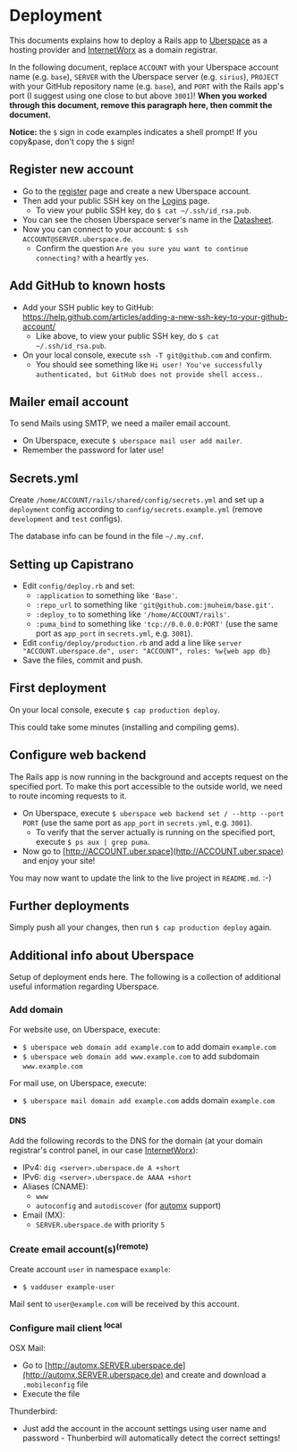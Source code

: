 # Deployment

This documents explains how to deploy a Rails app to [Uberspace](http://www.uberspace.de) as a hosting provider and [InternetWorx](http://www.inwx.ch) as a domain registrar.

In the following document, replace `ACCOUNT` with your Uberspace account name (e.g. `base`), `SERVER` with the Uberspace server (e.g. `sirius`), `PROJECT` with your GitHub repository name (e.g. `base`), and `PORT` with the Rails app's port (I suggest using one close to but above `3001`)! **When you worked through this document, remove this paragraph here, then commit the document.**

**Notice:** the `$` sign in code examples indicates a shell prompt! If you copy&pase, don't copy the `$` sign!

## Register new account

- Go to the [register](https://uberspace.de/register) page and create a new Uberspace account.
- Then add your public SSH key on the [Logins](https://uberspace.de/dashboard/authentication) page.
    - To view your public SSH key, do `$ cat ~/.ssh/id_rsa.pub`.
- You can see the chosen Uberspace server's name in the [Datasheet](https://uberspace.de/dashboard/datasheet).
- Now you can connect to your account: `$ ssh ACCOUNT@SERVER.uberspace.de`.
    - Confirm the question `Are you sure you want to continue connecting?` with a heartly `yes`.

## Add GitHub to known hosts

- Add your SSH public key to GitHub: https://help.github.com/articles/adding-a-new-ssh-key-to-your-github-account/
    - Like above, to view your public SSH key, do `$ cat ~/.ssh/id_rsa.pub`.
- On your local console, execute `ssh -T git@github.com` and confirm.
    - You should see something like `Hi user! You've successfully authenticated, but GitHub does not provide shell access.`.

## Mailer email account

To send Mails using SMTP, we need a mailer email account.

- On Uberspace, execute `$ uberspace mail user add mailer`.
- Remember the password for later use!

## Secrets.yml

Create `/home/ACCOUNT/rails/shared/config/secrets.yml` and set up a `deployment` config according to `config/secrets.example.yml` (remove `development` and `test` configs).

The database info can be found in the file `~/.my.cnf`.

## Setting up Capistrano

- Edit `config/deploy.rb` and set:
    - `:application` to something like `'Base'`.
    - `:repo_url` to something like `'git@github.com:jmuheim/base.git'`.
    - `:deploy_to` to something like `'/home/ACCOUNT/rails'`.
    - `:puma_bind` to something like `'tcp://0.0.0.0:PORT'` (use the same port as `app_port` in `secrets.yml`, e.g. `3001`).
- Edit `config/deploy/production.rb` and add a line like `server "ACCOUNT.uberspace.de", user: "ACCOUNT", roles: %w{web app db}`
- Save the files, commit and push.

## First deployment

On your local console, execute `$ cap production deploy`.

This could take some minutes (installing and compiling gems).

## Configure web backend

The Rails app is now running in the background and accepts request on the specified port. To make this port accessible to the outside world, we need to route incoming requests to it.

- On Uberspace, execute `$ uberspace web backend set / --http --port PORT` (use the same port as `app_port` in `secrets.yml`, e.g. `3001`).
    - To verify that the server actually is running on the specified port, execute `$ ps aux | grep puma`.
- Now go to [http://ACCOUNT.uber.space](http://ACCOUNT.uber.space) and enjoy your site!

You may now want to update the link to the live project in `README.md`. :-)

## Further deployments

Simply push all your changes, then run `$ cap production deploy` again.

## Additional info about Uberspace

Setup of deployment ends here. The following is a collection of additional useful information regarding Uberspace.

### Add domain

For website use, on Uberspace, execute:

- `$ uberspace web domain add example.com` to add domain `example.com`
- `$ uberspace web domain add www.example.com` to add subdomain `www.example.com`

For mail use, on Uberspace, execute:

- `$ uberspace mail domain add example.com` adds domain `example.com`

#### DNS

Add the following records to the DNS for the domain (at your domain registrar's control panel, in our case [InternetWorx](http://www.inwx.ch)):

- IPv4: `dig <server>.uberspace.de A +short`
- IPv6: `dig <server>.uberspace.de AAAA +short`
- Aliases (CNAME):
  - `www`
  - `autoconfig` and `autodiscover` (for [automx](https://wiki.uberspace.de/mail:automx) support)
- Email (MX):
  - `SERVER.uberspace.de` with priority `5`

### Create email account(s)<sup>(remote)</sup>

Create account `user` in namespace `example`:

- `$ vadduser example-user`

Mail sent to `user@example.com` will be received by this account.

### Configure mail client <sup>local</sup>

OSX Mail:

- Go to [http://automx.SERVER.uberspace.de](http://automx.SERVER.uberspace.de) and create and download a `.mobileconfig` file
- Execute the file

Thunderbird:

- Just add the account in the account settings using user name and password - Thunberbird will automatically detect the correct settings!
